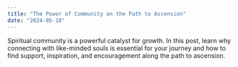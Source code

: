 ```yaml
---
title: "The Power of Community on the Path to Ascension"
date: "2024-05-10"
---
```


Spiritual community is a powerful catalyst for growth. In this post, learn why connecting with like-minded souls is essential for your journey and how to find support, inspiration, and encouragement along the path to ascension. 